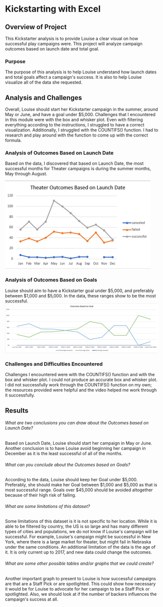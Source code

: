 # Kickstarting with Excel

## Overview of Project
This Kickstarter analysis is to provide Louise a clear visual on how successful play campaigns were. This project will analyze campaign outcomes based on launch date and total goal.
### Purpose
The purpose of this analysis is to help Louise understand how launch dates and total goals affect a campaign's success. It is also to help Louise visualize all of the data she requested.
## Analysis and Challenges
Overall, Louise should start her Kickstarter campaign in the summer, around May or June, and have a goal under $5,000. Challenges that I encountered in this module were with the box and whisker plot. Even with filtering everything according to the instructions, I struggled to have a correct visualization. Additionally, I struggled with the COUNTIFS() function. I had to research and play around with the function to come up with the correct formula.
### Analysis of Outcomes Based on Launch Date
Based on the data, I discovered that based on Launch Date, the most successful months for Theater campaigns is during the summer months, May through August. 

![Theater_Outcomes_vs_Launch.png](Resources/Theater_Outcomes_vs_Launch.png)
### Analysis of Outcomes Based on Goals
Louise should aim to have a Kickstarter goal under $5,000, and preferably between $1,000 and $5,000. In the data, these ranges show to be the most successful.
![Outcomes_vs_Goals.png](Resources/Outcomes_vs_Goals.png)
### Challenges and Difficulties Encountered
Challenges I encountered were with the COUNTIFS() function and with the box and whisker plot. I could not produce an accurate box and whisker plot. I did not successfully work through the COUNTIFS() function on my own; the resources provided were helpful and the video helped me work through it successfully.
## Results

###### What are two conclusions you can draw about the Outcomes based on Launch Date?
Based on Launch Date, Louise should start her campaign in May or June. Another conclusion is to have Louise avoid beginning her campaign in December as it is the least successful of all of the months.
###### What can you conclude about the Outcomes based on Goals?
According to the data, Louise should keep her Goal under $5,000. Preferably, she should make her Goal between $1,000 and $5,000 as that is most successful range. Goals over $45,000 should be avoided altogether because of their high risk of failing.
###### What are some limitations of this dataset?
Some limitations of this dataset is it is not specific to her location. While it is able to be filtered by country, the US is so large and has many different types of cities and populations, we do not know if Louise's campaign will be successful. For example, Louise's campaign might be successful in New York, where there is a large market for theater, but might fail in Nebraska under the same conditions. An additional limitation of the data is the age of it. It is only current up to 2017, and new data could change the outcomes.
###### What are some other possible tables and/or graphs that we could create?
Another important graph to present to Louise is how successful campaigns are that are a Staff Pick or are spotlighted. This could show how necessary it would be for Louise to advocate for her campaign to be a Staff Pick or spotlighted. Also, we should look at if the number of backers influences the campaign's success at all.

